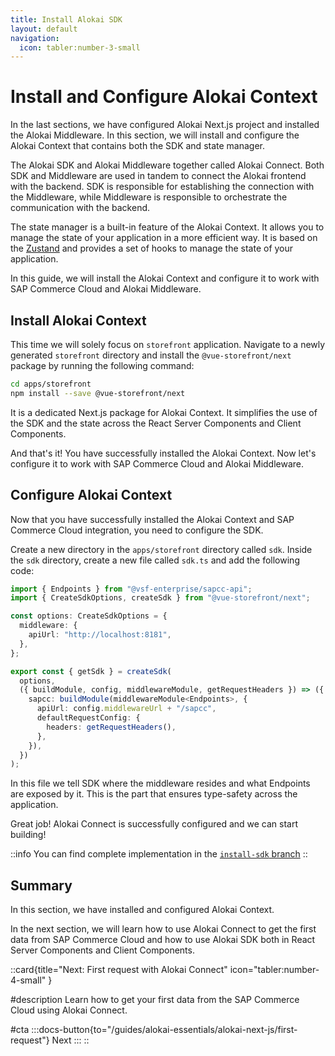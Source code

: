```yaml
---
title: Install Alokai SDK
layout: default
navigation:
  icon: tabler:number-3-small
---
```


# Install and Configure Alokai Context

In the last sections, we have configured Alokai Next.js project and installed the Alokai Middleware. In this section, we will install and configure the Alokai Context that contains both the SDK and state manager.

The Alokai SDK and Alokai Middleware together called Alokai Connect. Both SDK and Middleware are used in tandem to connect the Alokai frontend with the backend. SDK is responsible for establishing the connection with the Middleware, while Middleware is responsible to orchestrate the communication with the backend.

The state manager is a built-in feature of the Alokai Context. It allows you to manage the state of your application in a more efficient way. It is based on the [Zustand](https://zustand-demo.pmnd.rs/) and provides a set of hooks to manage the state of your application.

In this guide, we will install the Alokai Context and configure it to work with SAP Commerce Cloud and Alokai Middleware.

## Install Alokai Context

This time we will solely focus on `storefront` application. Navigate to a newly generated `storefront` directory and install the `@vue-storefront/next` package by running the following command:

```bash
cd apps/storefront
npm install --save @vue-storefront/next
```

It is a dedicated Next.js package for Alokai Context. It simplifies the use of the SDK and the state across the React Server Components and Client Components.

And that's it! You have successfully installed the Alokai Context. Now let's configure it to work with SAP Commerce Cloud and Alokai Middleware. 

## Configure Alokai Context

Now that you have successfully installed the Alokai Context and SAP Commerce Cloud integration, you need to configure the SDK. 

Create a new directory in the `apps/storefront` directory called `sdk`. Inside the `sdk` directory, create a new file called `sdk.ts` and add the following code:

```typescript
import { Endpoints } from "@vsf-enterprise/sapcc-api";
import { CreateSdkOptions, createSdk } from "@vue-storefront/next";

const options: CreateSdkOptions = {
  middleware: {
    apiUrl: "http://localhost:8181",
  },
};

export const { getSdk } = createSdk(
  options,
  ({ buildModule, config, middlewareModule, getRequestHeaders }) => ({
    sapcc: buildModule(middlewareModule<Endpoints>, {
      apiUrl: config.middlewareUrl + "/sapcc",
      defaultRequestConfig: {
        headers: getRequestHeaders(),
      },
    }),
  })
);

```

In this file we tell SDK where the middleware resides and what Endpoints are exposed by it. This is the part that ensures
type-safety across the application.

Great job! Alokai Connect is successfully configured and we can start building! 

::info
You can find complete implementation in the [`install-sdk` branch](https://github.com/vuestorefront-community/nextjs-starter/tree/install-sdk)
::

## Summary

In this section, we have installed and configured Alokai Context.

In the next section, we will learn how to use Alokai Connect to get the first data from SAP Commerce Cloud and how to use Alokai SDK both in React Server Components and Client Components.

::card{title="Next: First request with Alokai Connect" icon="tabler:number-4-small" }

#description
Learn how to get your first data from the SAP Commerce Cloud using Alokai Connect.

#cta
:::docs-button{to="/guides/alokai-essentials/alokai-next-js/first-request"}
Next
:::
::

